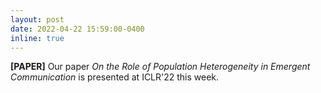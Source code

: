 ```yaml
---
layout: post
date: 2022-04-22 15:59:00-0400
inline: true
---
```


**[PAPER]** Our paper *On the Role of Population Heterogeneity in Emergent Communication* is presented at ICLR'22 this week.